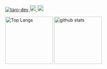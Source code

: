 <!--
**taro-dev/taro-dev** is a ✨ _special_ ✨ repository because its `README.md` (this file) appears on your GitHub profile.

Here are some ideas to get you started:

- 🔭 I’m currently working on ...
- 🌱 I’m currently learning ...
- 👯 I’m looking to collaborate on ...
- 🤔 I’m looking for help with ...
- 💬 Ask me about ...
- 📫 How to reach me: ...
- 😄 Pronouns: ...
- ⚡ Fun fact: ...
-->
<p align="left">
  <a href="https://github.com/taro-dev/taro-dev/">
    <img src="https://komarev.com/ghpvc/?username=taro-dev" alt="taro-dev" />
  </a>
  <a href="http://twitter.com/tarouo_mavs">
    <img height="20" src="https://img.shields.io/twitter/follow/tarouo_mavs?label=Twitter&logo=twitter&style=flat" />
  </a>
  <a href="https://github.com/taro-dev">
    <img height="20" src="https://img.shields.io/github/followers/taro-dev?label=follow&logo=github&style=flat" />
  </a>
</p>
<p align="left"> 
  <img alt="Top Langs" height="150px" src="https://github-readme-stats.vercel.app/api/top-langs/?username=taro-dev&layout=compact&show_icons=true&theme=onedark" />
  <img alt="github stats" height="150px" src="https://github-readme-stats.vercel.app/api?username=taro-dev&theme=onedark&show_icons=ture" />
</p>

